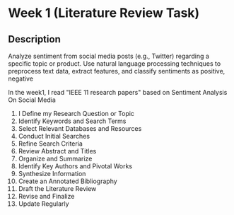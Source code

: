 ### <h1> Week 1 (Literature Review Task) </h1>

 <h2>Description</h2>
Analyze sentiment from social media posts (e.g., Twitter) regarding a specific topic or  product. Use natural language processing techniques to preprocess text data, extract features, and classify sentiments as positive, negative

In the week1, I read "IEEE 11 research papers" based on Sentiment Analysis On Social Media

1. I Define my Research Question or Topic
2. Identify Keywords and Search Terms
3. Select Relevant Databases and Resources
4. Conduct Initial Searches
5. Refine Search Criteria
6. Review Abstract and Titles
7. Organize and Summarize
8. Identify Key Authors and Pivotal Works
9. Synthesize Information
10. Create an Annotated Bibliography
11. Draft the Literature Review
12. Revise and Finalize
13. Update Regularly